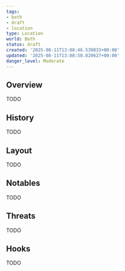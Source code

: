 ```yaml
---
tags:
- both
- draft
- location
type: Location
world: Both
status: draft
created: '2025-08-11T13:08:46.539833+00:00'
updated: '2025-08-11T13:08:50.820627+00:00'
danger_level: Moderate
---
```



## Overview

TODO
## History

TODO
## Layout

TODO
## Notables

TODO
## Threats

TODO
## Hooks

TODO
